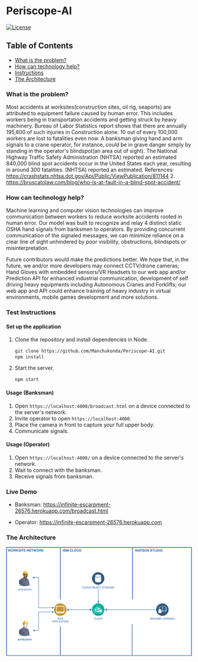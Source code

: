 # Periscope-AI

[![License](https://img.shields.io/badge/License-Apache2-blue.svg)](https://www.apache.org/licenses/LICENSE-2.0)

## Table of Contents

- [What is the problem?](#what-is-the-problem)
- [How can technology help?](#how-can-technology-help)
- [Instructions](#test-instructions)
- [The Architecture](#the-architecture)

### What is the problem?

Most accidents at worksites(construction sites, oil rig, seaports) are attributed to equipment failure caused by human error.
This includes workers being in transportation accidents and getting struck by heavy machinery.
Bureau of Labor Statistics report shows that there are annually 195,600 of such injuries in Construction alone. 10 out of every 100,000 workers are lost to fatalities even now.
A banksman giving hand and arm signals to a crane operator, for instance, could be in grave danger simply by standing in the operator's blindspot(an area out of sight).
The National Highway Traffic Safety Administration (NHTSA) reported an estimated 840,000 blind spot accidents occur in the United States each year, resulting in around 300 fatalities.
(NHTSA) reported an estimated.
References:
https://crashstats.nhtsa.dot.gov/Api/Public/ViewPublication/811144 2. https://bruscatolaw.com/blog/who-is-at-fault-in-a-blind-spot-accident/

### How can technology help?

Machine learning and computer vision technologies can improve communication between workers to reduce worksite accidents rooted in human error.
Our model was built to recognize and relay 4 distinct static OSHA hand signals from banksmen to operators.
By providing concurrent communication of the signaled messages, we can minimize reliance on a clear line of sight unhindered by poor visibility, obstructions, blindspots or misinterpretation.

Future contributors would make the predictions better. We hope that, in the future, we and/or more developers may connect CCTV/drone cameras; Hand Gloves with embedded sensors/VR Headsets to our web app and/or Prediction API for enhanced industrial  communication, development of self driving heavy equipments including Autonomous Cranes and Forklifts; our web app and API could enhance training of heavy industry in virtual environments, mobile games development and more solutions.
### Test Instructions

#### Set up the application

1. Clone the repository and install dependencies in Node.

   ```
   git clone https://github.com/Manchukonda/Periscope-AI.git
   npm install
   ```

2. Start the server.
   ```
   npm start
   ```

#### Usage (Banksman)

1. Open `https://localhost:4000/broadcast.html` on a device connected to the server's network.
2. Invite operator to open `https://localhost:4000`.
3. Place the camera in front to capture your full upper body.
4. Communicate signals.

#### Usage (Operator)

1. Open `https://localhost:4000/` on a device connected to the server's network.
2. Wait to connect with the banksman.
3. Receive signals from banksman.

### Live Demo

- Banksman: https://infinite-escarpment-26576.herokuapp.com/broadcast.html

- Operator: https://infinite-escarpment-26576.herokuapp.com

### The Architecture

![diagram](assets/architecture.png)
